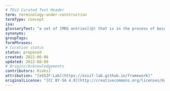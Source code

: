 ```yaml
---
# TEv2 Curated Text Header
term: terminology-under-construction
termType: concept
isa:
glossaryText: "a set of [MRG entries](@) that is in the process of being modified, the result of which is a set of [MRG entries](@) that document (a specific version of) a [terminology](@)."
synonyms:
groupTags:
formPhrases:
# Curation status
status: proposed
created: 2022-06-06
updated: 2022-08-09
# Origins/Acknowledgements
contributors: RieksJ
attribution: "[eSSIF-Lab](https://essif-lab.github.io/framework)"
originalLicense: "[CC BY-SA 4.0](http://creativecommons.org/licenses/by-sa/4.0/?ref=chooser-v1)"
---
```

